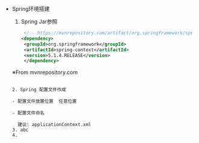 * Spring环境搭建

  1. Spring Jar参照

     ```xml
      <!-- https://mvnrepository.com/artifact/org.springframework/spring-context -->
     <dependency>
      <groupId>org.springframework</groupId>
      <artifactId>spring-context</artifactId>
      <version>5.1.4.RELEASE</version>
      </dependency>
  ※From mvnrepository.com

     ```

  2. Spring 配置文件作成

     - 配置文件放置位置  任意位置

     - 配置文件命名

       建议: applicationContext.xml
  3. abc
  4. 
     
  

